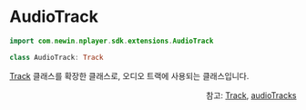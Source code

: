 # AudioTrack

```kotlin
import com.newin.nplayer.sdk.extensions.AudioTrack
```
```kotlin
class AudioTrack: Track
```
[Track](../track/home.md) 클래스를 확장한 클래스로, 오디오 트랙에 사용되는 클래스입니다.

<div align="right">
참고: <a href="../track/home.md">Track</a>, 
<a href="../../interface/player/home.md#audiotracks">audioTracks</a>
</div>

